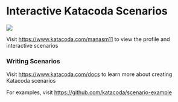 # Interactive Katacoda Scenarios

[![](http://shields.katacoda.com/katacoda/manasm11/count.svg)](https://www.katacoda.com/manasm11 "Get your profile on Katacoda.com")

Visit https://www.katacoda.com/manasm11 to view the profile and interactive scenarios

### Writing Scenarios
Visit https://www.katacoda.com/docs to learn more about creating Katacoda scenarios

For examples, visit https://github.com/katacoda/scenario-example
